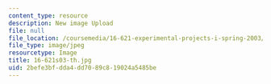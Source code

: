 ```yaml
---
content_type: resource
description: New image Upload
file: null
file_location: /coursemedia/16-621-experimental-projects-i-spring-2003/2befe3bfdda4dd7089c819024a5485be_16-621s03-th.jpg
file_type: image/jpeg
resourcetype: Image
title: 16-621s03-th.jpg
uid: 2befe3bf-dda4-dd70-89c8-19024a5485be
---
```

